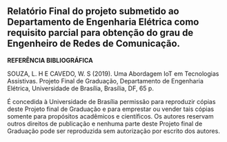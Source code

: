 ## Relatório Final do projeto submetido ao Departamento de Engenharia Elétrica como requisito parcial para obtenção do grau de Engenheiro de Redes de Comunicação.

**REFERÊNCIA BIBLIOGRÁFICA**

SOUZA, L. H E CAVEDO, W. S (2019). Uma Abordagem IoT em Tecnologias Assistivas. Projeto Final de
Graduação, Departamento de Engenharia Elétrica, Universidade de Brasília, Brasília, DF, 65 p.

É concedida à Universidade de Brasília permissão para reproduzir cópias deste Projeto final de Graduação e
para emprestar ou vender tais cópias somente para propósitos acadêmicos e científicos. Os autores reservam
outros direitos de publicação e nenhuma parte deste Projeto final de Graduação pode ser reproduzida sem
autorização por escrito dos autores.
